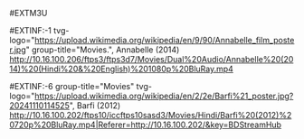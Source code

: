 #EXTM3U

#EXTINF:-1 tvg-logo="https://upload.wikimedia.org/wikipedia/en/9/90/Annabelle_film_poster.jpg" group-title="Movies.", Annabelle (2014)
http://10.16.100.206/ftps3/ftps3d7/Movies/Dual%20Audio/Annabelle%20(2014)%20(Hindi%20&%20English)%201080p%20BluRay.mp4

#EXTINF:-6 group-title="Movies" tvg-logo="https://upload.wikimedia.org/wikipedia/en/2/2e/Barfi%21_poster.jpg?20241110114525", Barfi (2012)
http://10.16.100.202/ftps10/iccftps10sasd3/Movies/Hindi/Barfi%20(2012)%20720p%20BluRay.mp4|Referer=http://10.16.100.202/&key=BDStreamHub
